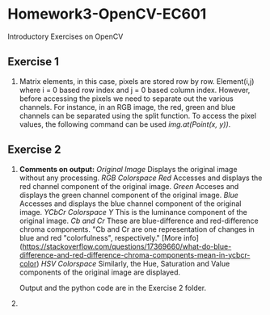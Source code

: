 # Homework3-OpenCV-EC601
Introductory Exercises on OpenCV

## Exercise 1
1. Matrix elements, in this case, pixels are stored row by row. Element(i,j) where i = 0 based row index and j = 0 based column index. However, before accessing the pixels we need to separate out the various channels. For instance, in an RGB image, the red, green and blue channels can be separated using the split function. To access the pixel values, the following command can be used *img.at<uchar>(Point(x, y))*.

## Exercise 2
1. **Comments on output:** 
   *Original Image* Displays the original image without any processing.
   *RGB Colorspace*
   *Red* Accesses and displays the red channel component of the original image.
   *Green* Acceses and displays the green channel component of the original image.
   *Blue* Accesses and displays the blue channel component of the original image.
   *YCbCr Colorspace*
   *Y* This is the luminance component of the original image. 
   *Cb and Cr* These are blue-difference and red-difference chroma components. "Cb and Cr are one representation of changes in     blue and red "colorfulness", respectively."
   [More info] (https://stackoverflow.com/questions/17369660/what-do-blue-difference-and-red-difference-chroma-components-mean-in-ycbcr-color)
   *HSV Colorspace* Similarly, the Hue, Saturation and Value components of the original image are displayed.
   
   Output and the python code are in the Exercise 2 folder.

2. 
   
   
